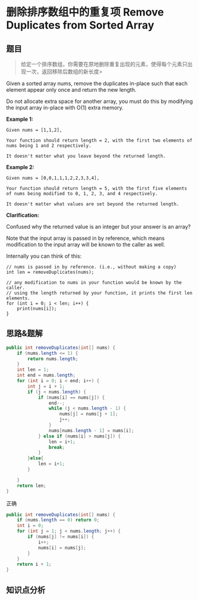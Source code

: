 

# 删除排序数组中的重复项 Remove Duplicates from Sorted Array

## 题目
> 给定一个排序数组，你需要在原地删除重复出现的元素，使得每个元素只出现一次，返回移除后数组的新长度>

Given a sorted array nums, remove the duplicates in-place such that each element appear only once and return the new length.

Do not allocate extra space for another array, you must do this by modifying the input array in-place with O(1) extra memory.

**Example 1:**
```
Given nums = [1,1,2],

Your function should return length = 2, with the first two elements of nums being 1 and 2 respectively.

It doesn't matter what you leave beyond the returned length.
```

**Example 2:**
```
Given nums = [0,0,1,1,1,2,2,3,3,4],

Your function should return length = 5, with the first five elements of nums being modified to 0, 1, 2, 3, and 4 respectively.

It doesn't matter what values are set beyond the returned length.
```
**Clarification:**

Confused why the returned value is an integer but your answer is an array?

Note that the input array is passed in by reference, which means modification to the input array will be known to the caller as well.

Internally you can think of this:
```
// nums is passed in by reference. (i.e., without making a copy)
int len = removeDuplicates(nums);

// any modification to nums in your function would be known by the caller.
// using the length returned by your function, it prints the first len elements.
for (int i = 0; i < len; i++) {
    print(nums[i]);
}
```
## 思路&题解

```java
public int removeDuplicates(int[] nums) {
	if (nums.length <= 1) {
	    return nums.length;
	}
	int len = 1;
	int end = nums.length;
	for (int i = 0; i < end; i++) {
	    int j = i + 1;
	    if (j < nums.length) {
	        if (nums[i] == nums[j]) {
	            end--;
	            while (j < nums.length - 1) {
	                nums[j] = nums[j + 1];
	                j++;
	            }
	            nums[nums.length - 1] = nums[i];
	        } else if (nums[i] > nums[j]) {
	            len = i+1;
	            break;
	        }
	    }else{
	        len = i+1;
	    }

	}
	return len;
}
```

正确
```java
public int removeDuplicates(int[] nums) {
    if (nums.length == 0) return 0;
    int i = 0;
    for (int j = 1; j < nums.length; j++) {
        if (nums[j] != nums[i]) {
            i++;
            nums[i] = nums[j];
        }
    }
    return i + 1;
}
```

## 知识点分析

